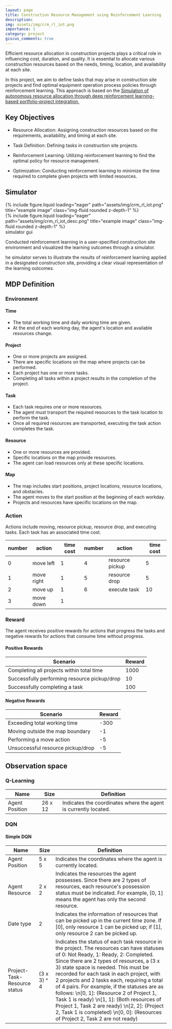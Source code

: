 ```yaml
---
layout: page
title: Construction Resource Management using Reinforcement Learning
description: 
img: assets/img/crm_rl_iot.png
importance: 1
category: project
giscus_comments: true
---
```


Efficient resource allocation in construction projects plays a critical role in influencing cost, duration, and quality. It is essential to allocate various construction resources based on the needs, timing, location, and availability at each site.

In this project, we aim to define tasks that may arise in construction site projects and find optimal equipment operation process policies through reinforcement learning. This approach is based on the [Simulation of autonomous resource allocation through deep reinforcement learning-based portfolio-project integration.](https://doi.org/10.1016/j.autcon.2024.105381)

## Key Objectives

- Resource Allocation: Assigning construction resources based on the requirements, availability, and timing at each site.

- Task Definition: Defining tasks in construction site projects.

- Reinforcement Learning: Utilizing reinforcement learning to find the optimal policy for resource management.

- Optimization: Conducting reinforcement learning to minimize the time required to complete given projects with limited resources.

## Simulator

<div class="row">
    <div class="col-sm mt-3 mt-md-0">
        {% include figure.liquid loading="eager" path="assets/img/crm_rl_iot.png" title="example image" class="img-fluid rounded z-depth-1" %}
    </div>
</div>
<div class="row">
    <div class="col-sm mt-3 mt-md-0">
        {% include figure.liquid loading="eager" path="assets/img/crm_rl_iot_desc.png" title="example image" class="img-fluid rounded z-depth-1" %}
    </div>
</div>
<div class="caption">
    simulator gui
</div>

Conducted reinforcement learning in a user-specified construction site environment and visualized the learning outcomes through a simulator.

he simulator serves to illustrate the results of reinforcement learning applied in a designated construction site, providing a clear visual representation of the learning outcomes.

## MDP Definition

### Environment

#### Time
- The total working time and daily working time are given.
- At the end of each working day, the agent's location and available resources change.

#### Project
- One or more projects are assigned.
- There are specific locations on the map where projects can be performed.
- Each project has one or more tasks.
- Completing all tasks within a project results in the completion of the project.

#### Task
- Each task requires one or more resources.
- The agent must transport the required resources to the task location to perform the task.
- Once all required resources are transported, executing the task action completes the task.

#### Resource
- One or more resources are provided.
- Specific locations on the map provide resources.
- The agent can load resources only at these specific locations.

#### Map
- The map includes start positions, project locations, resource locations, and obstacles.
- The agent moves to the start position at the beginning of each workday.
- Projects and resources have specific locations on the map.

### Action
Actions include moving, resource pickup, resource drop, and executing tasks. Each task has an associated time cost.

| number | action           | time cost | number | action          | time cost |
|--------|------------------|-----------|--------|-----------------|-----------|
| 0      | move left        | 1         | 4      | resource pickup | 5         |
| 1      | move right       | 1         | 5      | resource drop   | 5         |
| 2      | move up          | 1         | 6      | execute task    | 10        |
| 3      | move down        | 1         |        |                 |           |

### Reward
The agent receives positive rewards for actions that progress the tasks and negative rewards for actions that consume time without progress.

#### Positive Rewards

| Scenario                                | Reward |
|-----------------------------------------|--------|
| Completing all projects within total time | 1000   |
| Successfully performing resource pickup/drop | 10    |
| Successfully completing a task           | 100    |

#### Negative Rewards

| Scenario                         | Reward |
|----------------------------------|--------|
| Exceeding total working time     | -300   |
| Moving outside the map boundary  | -1     |
| Performing a move action         | -5     |
| Unsuccessful resource pickup/drop | -5     |

## Observation space

### Q-Learning

| Name           | Size   | Definition                                   |
| -------------- | ------ | -------------------------------------------- |
| Agent Position | 26 x 12 | Indicates the coordinates where the agent is currently located. |

### DQN 

#### Simple DQN

| Name                      | Size        | Definition                                                                                                           |
|---------------------------|-------------|----------------------------------------------------------------------------------------------------------------------|
| Agent Position            | 5 x 5       | Indicates the coordinates where the agent is currently located.                                                      |
| Agent Resource            | 2 x 2       | Indicates the resources the agent possesses. Since there are 2 types of resources, each resource's possession status must be indicated. For example, [0, 1] means the agent has only the second resource. |
| Date type                 | 2           | Indicates the information of resources that can be picked up in the current time zone. If [0], only resource 1 can be picked up; if [1], only resource 2 can be picked up. |
| Project-Task-Resource status | (3 x 3) ^ 4 | Indicates the status of each task resource in the project. The resources can have statuses of 0: Not Ready, 1: Ready, 2: Completed. Since there are 2 types of resources, a (3 x 3) state space is needed. This must be recorded for each task in each project, with 2 projects and 2 tasks each, requiring a total of 4 pairs. For example, if the statuses are as follows: \n[0, 1]: (Resource 2 of Project 1, Task 1 is ready) \n[1, 1]: (Both resources of Project 1, Task 2 are ready) \n[2, 2]: (Project 2, Task 1 is completed) \n[0, 0]: (Resources of Project 2, Task 2 are not ready) |
